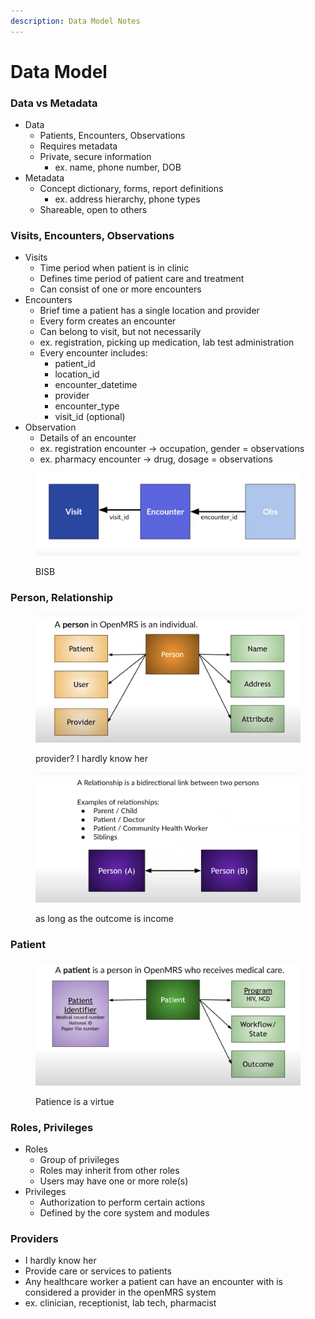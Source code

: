 ```yaml
---
description: Data Model Notes
---
```


# Data Model

### Data vs Metadata

* Data
  * Patients, Encounters, Observations
  * Requires metadata
  * Private, secure information
    * ex. name, phone number, DOB
* Metadata
  * Concept dictionary, forms, report definitions
    * ex. address hierarchy, phone types
  * Shareable, open to others

### Visits, Encounters, Observations

* Visits
  * Time period when patient is in clinic
  * Defines time period of patient care and treatment
  * Can consist of one or more encounters
* Encounters
  * Brief time a patient has a single location and provider
  * Every form creates an encounter
  * Can belong to visit, but not necessarily&#x20;
  * ex. registration, picking up medication, lab test administration
  * Every encounter includes:
    * patient\_id
    * location\_id
    * encounter\_datetime
    * provider
    * encounter\_type
    * visit\_id (optional)
* Observation
  * Details of an encounter
  * ex. registration encounter -> occupation, gender = observations
  * ex. pharmacy encounter -> drug, dosage = observations

<figure><img src="../../.gitbook/assets/image (9).png" alt=""><figcaption><p>BISB</p></figcaption></figure>

### Person, Relationship&#x20;

<figure><img src="../../.gitbook/assets/image (10).png" alt=""><figcaption><p>provider? I hardly know her</p></figcaption></figure>

<figure><img src="../../.gitbook/assets/image (12).png" alt=""><figcaption><p>as long as the outcome is income</p></figcaption></figure>

### Patient

<figure><img src="../../.gitbook/assets/image (11).png" alt=""><figcaption><p>Patience is a virtue </p></figcaption></figure>

### Roles, Privileges

* Roles
  * Group of privileges
  * Roles may inherit from other roles
  * Users may have one or more role(s)
* Privileges
  * Authorization to perform certain actions
  * Defined by the core system and modules

### Providers

* I hardly know her
* Provide care or services to patients
* Any healthcare worker a patient can have an encounter with is considered a provider in the openMRS system
* ex. clinician, receptionist, lab tech, pharmacist

